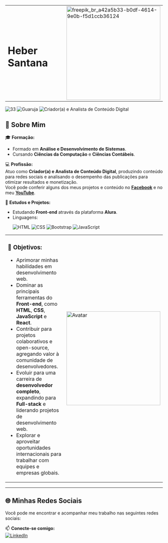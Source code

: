 <table>
  <tr>
    <td>
      <h1><strong>Heber Santana</strong></h1>
    </td>
    <td>
      <img src="https://github.com/user-attachments/assets/e6757e3a-704d-4874-98bc-3c8b6d59e044" alt="freepik_br_a42a5b33-b0df-4614-9e0b-f5d1ccb36124" width="300" height="300"/>
    </td>
  </tr>
</table>

<p align="left">
  <img src="https://img.shields.io/badge/Idade-33-blue?style=flat-square" alt="33">
  <img src="https://img.shields.io/badge/Local-Guarujá/SP-green?style=flat-square" alt="Guaruja">
  <img src="https://img.shields.io/badge/Profissão-Criador(a)_e_Analista_de_Conteúdo_Digital-purple?style=flat-square" alt="Criador(a) e Analista de Conteúdo Digital">
</p>

## 🚀 Sobre Mim  
🎓 **Formação:**  
- Formado em **Análise e Desenvolvimento de Sistemas**.  
- Cursando **Ciências da Computação** e **Ciências Contábeis**.  

💻 **Profissão:**  
Atuo como **Criador(a) e Analista de Conteúdo Digital**, produzindo conteúdo para redes sociais e analisando o desempenho das publicações para otimizar resultados e monetização.  
Você pode conferir alguns dos meus projetos e conteúdo no **[Facebook](https://www.facebook.com/jonasleitenet)** e no meu **[YouTube](https://www.youtube.com/@JonasLeiteNet)**.  

🌱 **Estudos e Projetos:**  
- Estudando **Front-end** através da plataforma **Alura**.  
- Linguagens:  
  <p align="left">
    <img src="https://img.shields.io/badge/HTML-E34F26?style=flat-square&logo=html5&logoColor=white" alt="HTML">
    <img src="https://img.shields.io/badge/CSS-1572B6?style=flat-square&logo=css3&logoColor=white" alt="CSS">
    <img src="https://img.shields.io/badge/Bootstrap-7952B3?style=flat-square&logo=bootstrap&logoColor=white" alt="Bootstrap">
    <img src="https://img.shields.io/badge/JavaScript-F7DF1E?style=flat-square&logo=javascript&logoColor=black" alt="JavaScript">
  </p>

<table>
  <tr>
    <td>
      <h3>🎯 Objetivos:</h3>
      <ul>
        <li>Aprimorar minhas habilidades em desenvolvimento web.</li>
        <li>Dominar as principais ferramentas do <strong>Front-end</strong>, como <strong>HTML</strong>, <strong>CSS</strong>, <strong>JavaScript</strong> e <strong>React</strong>.</li>
        <li>Contribuir para projetos colaborativos e open-source, agregando valor à comunidade de desenvolvedores.</li>
        <li>Evoluir para uma carreira de <strong>desenvolvedor completo</strong>, expandindo para <strong>Full-stack</strong> e liderando projetos de desenvolvimento web.</li>
        <li>Explorar e aproveitar oportunidades internacionais para trabalhar com equipes e empresas globais.</li>
      </ul>
    </td>
    <td>
      <img src="https://github.com/user-attachments/assets/c9bd8f49-10f2-4600-af6f-6768fdc0ab4f" alt="Avatar" width="300" height="300"/>
    </td>
  </tr>
</table>

---

## 🌐 **Minhas Redes Sociais**  
Você pode me encontrar e acompanhar meu trabalho nas seguintes redes sociais:  

📫 **Conecte-se comigo:**  
[![LinkedIn](https://img.shields.io/badge/-LinkedIn-blue?style=flat-square&logo=linkedin)](https://www.linkedin.com/in/heber-santana-4583b6228)
